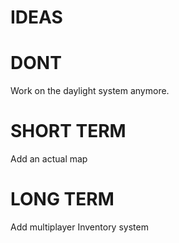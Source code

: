 # IDEAS


# DONT
Work on the daylight system anymore. 

# SHORT TERM
Add an actual map

# LONG TERM
Add multiplayer
Inventory system

